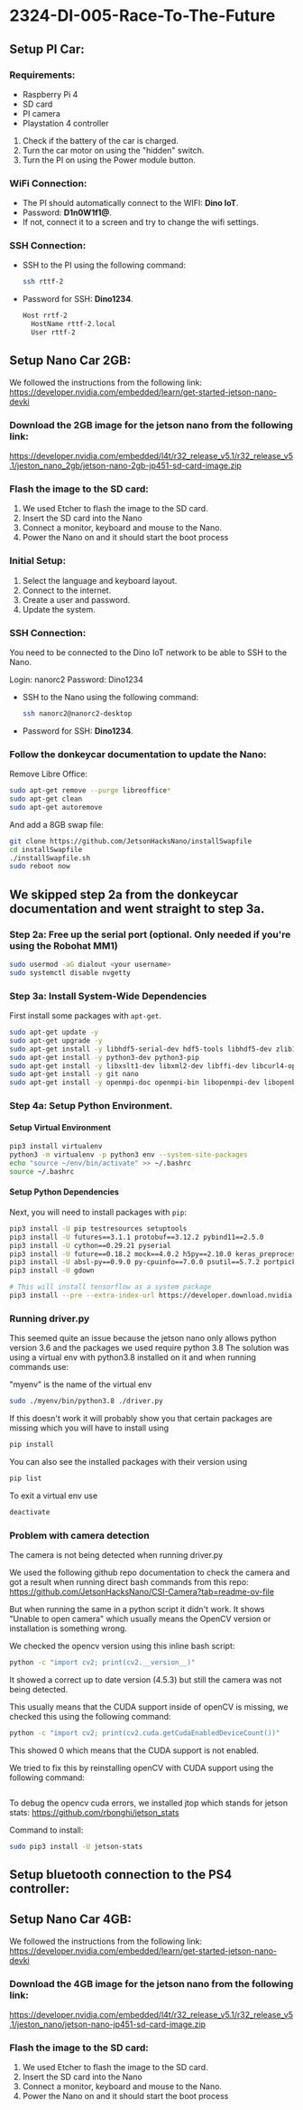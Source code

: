 # 2324-DI-005-Race-To-The-Future

## Setup PI Car:

### Requirements:
- Raspberry Pi 4
- SD card
- PI camera
- Playstation 4 controller

1. Check if the battery of the car is charged.
2. Turn the car motor on using the "hidden" switch.
3. Turn the PI on using the Power module button.

### WiFi Connection:

- The PI should automatically connect to the WIFI: **Dino IoT**.
- Password: **D1n0W1f1@**.
- If not, connect it to a screen and try to change the wifi settings.

### SSH Connection:

- SSH to the PI using the following command:
    ```bash
    ssh rttf-2
    ```
- Password for SSH: **Dino1234**.
  ```bash
  Host rrtf-2
    HostName rttf-2.local
    User rttf-2
  ```

## Setup Nano Car 2GB:
We followed the instructions from the following link:
https://developer.nvidia.com/embedded/learn/get-started-jetson-nano-devki

### Download the 2GB image for the jetson nano from the following link:
https://developer.nvidia.com/embedded/l4t/r32_release_v5.1/r32_release_v5.1/jeston_nano_2gb/jetson-nano-2gb-jp451-sd-card-image.zip

### Flash the image to the SD card:
1. We used Etcher to flash the image to the SD card.
2. Insert the SD card into the Nano
3. Connect a monitor, keyboard and mouse to the Nano.
4. Power the Nano on and it should start the boot process

### Initial Setup:
1. Select the language and keyboard layout.
2. Connect to the internet.
3. Create a user and password.
4. Update the system.

### SSH Connection:
You need to be connected to the Dino IoT network to be able to SSH to the Nano.

Login: nanorc2
Password: Dino1234
- SSH to the Nano using the following command:
    ```bash
    ssh nanorc2@nanorc2-desktop
    ```
- Password for SSH: **Dino1234**.

### Follow the donkeycar documentation to update the Nano:
Remove Libre Office:

```bash
sudo apt-get remove --purge libreoffice*
sudo apt-get clean
sudo apt-get autoremove
```

And add a 8GB swap file:

```bash
git clone https://github.com/JetsonHacksNano/installSwapfile
cd installSwapfile
./installSwapfile.sh
sudo reboot now 
```

## We skipped step 2a from the donkeycar documentation and went straight to step 3a.

### Step 2a: Free up the serial port (optional. Only needed if you're using the Robohat MM1)

```bash
sudo usermod -aG dialout <your username>
sudo systemctl disable nvgetty
```

### Step 3a: Install System-Wide Dependencies

First install some packages with `apt-get`.

```bash
sudo apt-get update -y
sudo apt-get upgrade -y
sudo apt-get install -y libhdf5-serial-dev hdf5-tools libhdf5-dev zlib1g-dev zip libjpeg8-dev liblapack-dev libblas-dev gfortran
sudo apt-get install -y python3-dev python3-pip
sudo apt-get install -y libxslt1-dev libxml2-dev libffi-dev libcurl4-openssl-dev libssl-dev libpng-dev libopenblas-dev
sudo apt-get install -y git nano
sudo apt-get install -y openmpi-doc openmpi-bin libopenmpi-dev libopenblas-dev
```

### Step 4a: Setup Python Environment.

#### Setup Virtual Environment

```bash
pip3 install virtualenv
python3 -m virtualenv -p python3 env --system-site-packages
echo "source ~/env/bin/activate" >> ~/.bashrc
source ~/.bashrc
```

#### Setup Python Dependencies

Next, you will need to install packages with `pip`:

```bash
pip3 install -U pip testresources setuptools
pip3 install -U futures==3.1.1 protobuf==3.12.2 pybind11==2.5.0
pip3 install -U cython==0.29.21 pyserial
pip3 install -U future==0.18.2 mock==4.0.2 h5py==2.10.0 keras_preprocessing==1.1.2 keras_applications==1.0.8 gast==0.3.3
pip3 install -U absl-py==0.9.0 py-cpuinfo==7.0.0 psutil==5.7.2 portpicker==1.3.1 six requests==2.24.0 astor==0.8.1 termcolor==1.1.0 wrapt==1.12.1 google-pasta==0.2.0
pip3 install -U gdown

# This will install tensorflow as a system package
pip3 install --pre --extra-index-url https://developer.download.nvidia.com/compute/redist/jp/v45 tensorflow==2.5
```

### Running driver.py
This seemed quite an issue because the jetson nano only allows python version 3.6 and the packages we used require python 3.8
The solution was using a virtual env with python3.8 installed on it and when running commands use:

"myenv" is the name of the virtual env
```bash
sudo ./myenv/bin/python3.8 ./driver.py
```

If this doesn't work it will probably show you that certain packages are missing which you will have to install using

```bash
pip install
```

You can also see the installed packages with their version using
  
```bash
pip list
```

To exit a virtual env use

```bash
deactivate
```

### Problem with camera detection
The camera is not being detected when running driver.py

We used the following github repo documentation to check the camera and got a result when running direct bash commands from this repo:
https://github.com/JetsonHacksNano/CSI-Camera?tab=readme-ov-file

But when running the same in a python script it didn't work. It shows "Unable to open camera" which usually means the OpenCV version or installation is something wrong.

We checked the opencv version using this inline bash script:
  
```bash
python -c "import cv2; print(cv2.__version__)"

```

It showed a correct up to date version (4.5.3) but still the camera was not being detected.

This usually means that the CUDA support inside of openCV is missing, we checked this using the following command:
  
```bash
python -c "import cv2; print(cv2.cuda.getCudaEnabledDeviceCount())"
```

This showed 0 which means that the CUDA support is not enabled.

We tried to fix this by reinstalling openCV with CUDA support using the following command:

```bash

```

To debug the opencv cuda errors, we installed jtop which stands for jetson stats:
https://github.com/rbonghi/jetson_stats

Command to install:

```bash
sudo pip3 install -U jetson-stats
```


## Setup bluetooth connection to the PS4 controller:

## Setup Nano Car 4GB:
We followed the instructions from the following link:
https://developer.nvidia.com/embedded/learn/get-started-jetson-nano-devki

### Download the 4GB image for the jetson nano from the following link:
https://developer.nvidia.com/embedded/l4t/r32_release_v5.1/r32_release_v5.1/jeston_nano/jetson-nano-jp451-sd-card-image.zip

### Flash the image to the SD card:
1. We used Etcher to flash the image to the SD card.
2. Insert the SD card into the Nano
3. Connect a monitor, keyboard and mouse to the Nano.
4. Power the Nano on and it should start the boot process